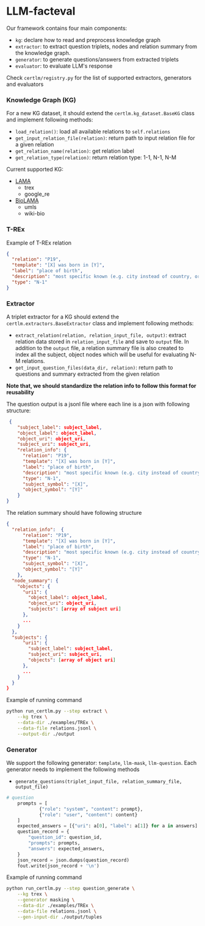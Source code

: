 # LLM-facteval

Our framework contains four main components:
- `kg`: declare how to read and preprocess knowledge graph
- `extractor`: to extract question triplets, nodes and relation summary from the knowledge graph.
- `generator`: to generate questions/answers from extracted triplets
- `evaluator`: to evaluate LLM's response

Check `certlm/registry.py` for the list of supported extractors, generators and evaluators
### Knowledge Graph (KG)
For a new KG dataset, it should extend the `certlm.kg_dataset.BaseKG` class and implement following methods:
- `load_relation()`: load all available relations to `self.relations`
- `get_input_relation_file(relation)`: return path to input relation file for a given relation
- `get_relation_name(relation)`: get relation label
- `get_relation_type(relation)`: return relation type: 1-1, N-1, N-M

Current supported KG:
- [LAMA](https://arxiv.org/pdf/1909.01066.pdf)
  - trex
  - google_re
- [BioLAMA](https://arxiv.org/pdf/2110.08173.pdf)
  - umls
  - wiki-bio

### T-REx
Example of T-REx relation
```json
{
  "relation": "P19",
  "template": "[X] was born in [Y]",
  "label": "place of birth",
  "description": "most specific known (e.g. city instead of country, or hospital instead of city) birth location of a person, animal or fictional character",
  "type": "N-1"
}

```

### Extractor
A triplet extractor for a KG should extend the `certlm.extractors.BaseExtractor` class and implement following methods:
- `extract_relation(relation, relation_input_file, output)`: extract relation data stored in `relation_input_file` and save to `output` file. In addition to the `output` file, a relation summary file is also created to index all the subject, object nodes which will be useful for evaluating N-M relations.
- `get_input_question_files(data_dir, relation)`: return path to questions and summary extracted from the given relation

**Note that, we should standardize the relation info to follow this format for reusability**

The question output is a jsonl file where each line is a json with following structure:
```json
 {
    "subject_label": subject_label,
    "object_label": object_label,
    "object_uri": object_uri,
    "subject_uri": subject_uri,
    "relation_info": {
      "relation": "P19",
      "template": "[X] was born in [Y]",
      "label": "place of birth",
      "description": "most specific known (e.g. city instead of country, or hospital instead of city) birth location of a person, animal or fictional character",
      "type": "N-1",
      "subject_symbol": "[X]",
      "object_symbol": "[Y]"
    }
}
```

The relation summary should have following structure

```json
{
  "relation_info":  {
      "relation": "P19",
      "template": "[X] was born in [Y]",
      "label": "place of birth",
      "description": "most specific known (e.g. city instead of country, or hospital instead of city) birth location of a person, animal or fictional character",
      "type": "N-1",
      "subject_symbol": "[X]",
      "object_symbol": "[Y]"
    },
  "node_summary": {
    "objects": {
      "uri1": {
        "object_label": object_label,
        "object_uri": object_uri,
        "subjects": [array of subject uri]
      },
      ...
    }
  },
  "subjects": {
      "uri1": {
        "subject_label": subject_label,
        "subject_uri": subject_uri,
        "objects": [array of object uri]
      },
      ...
    }
  }
}
```

Example of running command
```bash
python run_certlm.py --step extract \
    --kg trex \
    --data-dir ./examples/TREx \
    --data-file relations.jsonl \
    --output-dir ./output  
```
### Generator
We support the following generator: `template`, `llm-mask`, `llm-question`. Each generator needs to implement the following methods
- `generate_questions(triplet_input_file, relation_summary_file, output_file)`

```python
# question
    prompts = [
            {"role": "system", "content": prompt},
            {"role": "user", "content": content}
    ]
    expected_answers = [{"uri": a[0], "label": a[1]} for a in answers]
    question_record = {
        "question_id": question_id,
        "prompts": prompts,
        "answers": expected_answers,
    }
    json_record = json.dumps(question_record)
    fout.write(json_record + '\n')
```

Example of running command
```bash
python run_certlm.py --step question_generate \
    --kg trex \
    --generator masking \
    --data-dir ./examples/TREx \
    --data-file relations.jsonl \
    --gen-input-dir ./output/tuples 
```